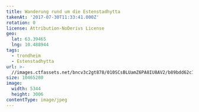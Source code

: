 ```yaml
---
title: Wanderung rund um die Estenstadhytta
takenAt: '2017-07-30T11:33:41.000Z'
rotation: 0
license: Attribution-NoDerivs License
geo:
  lat: 63.39465
  lng: 10.488944
tags:
  - trondheim
  - Estenstadhytta
url: >-
  //images.ctfassets.net/bncv3c2gt878/010SCsBLUamZ6PA8IU8AV2/b89bdd62c1ca7ed8819828e764d9f698/wanderung-rund-um-die-estenstadhytta_36099073162_o
size: 10465280
image:
  width: 5344
  height: 3006
contentType: image/jpeg
---
```


